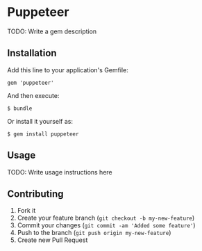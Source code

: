 # Puppeteer

TODO: Write a gem description

## Installation

Add this line to your application's Gemfile:

    gem 'puppeteer'

And then execute:

    $ bundle

Or install it yourself as:

    $ gem install puppeteer

## Usage

TODO: Write usage instructions here

## Contributing

1. Fork it
2. Create your feature branch (`git checkout -b my-new-feature`)
3. Commit your changes (`git commit -am 'Added some feature'`)
4. Push to the branch (`git push origin my-new-feature`)
5. Create new Pull Request
